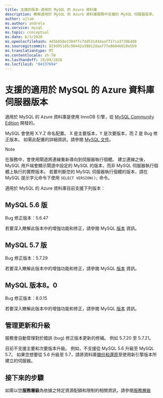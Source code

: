 ```yaml
---
title: 支援的版本-適用於 MySQL 的 Azure 資料庫
description: 瞭解適用於 MySQL 的 Azure 資料庫服務中支援的 MySQL 伺服器版本。
author: ajlam
ms.author: andrela
ms.service: mysql
ms.topic: conceptual
ms.date: 6/3/2020
ms.openlocfilehash: 4d5b858e2384ffc7dd531444aaff17ca3739b408
ms.sourcegitcommit: 829d951d5c90442a38012daaf77e86046018e5b9
ms.translationtype: MT
ms.contentlocale: zh-TW
ms.lasthandoff: 10/09/2020
ms.locfileid: "84337694"
---
```

# <a name="supported-azure-database-for-mysql-server-versions"></a>支援的適用於 MySQL 的 Azure 資料庫伺服器版本

適用於 MySQL 的 Azure 資料庫是使用 InnoDB 引擎，從 [MySQL Community Edition](https://www.mysql.com/products/community/) 開發的。

MySQL 會使用 X.Y.Z 命名配置。 X 是主要版本，Y 是次要版本，而 Z 是 Bug 修正版本。 如需此配置的詳細資訊，請參閱 [MySQL 文件](https://dev.mysql.com/doc/refman/5.7/en/which-version.html)。

> [!NOTE]
> 在服務中，會使用閘道將連線重新導向到伺服器執行個體。 建立連線之後，MySQL 用戶端會顯示閘道中設定的 MySQL 的版本，而非 MySQL 伺服器執行個體上執行的實際版本。 若要判斷您的 MySQL 伺服器執行個體的版本，請在 MySQL 提示字元命令下使用 `SELECT VERSION();` 命令。

適用於 MySQL 的 Azure 資料庫目前支援下列版本：

## <a name="mysql-version-56"></a>MySQL 5.6 版

Bug 修正版本：5.6.47

若要深入瞭解此版本中的增強功能和修正，請參閱 MySQL [版本](https://dev.mysql.com/doc/relnotes/mysql/5.6/en/news-5-6-47.html) 資訊。

## <a name="mysql-version-57"></a>MySQL 5.7 版

Bug 修正版本：5.7.29

若要深入瞭解此版本中的增強功能和修正，請參閱 MySQL [版本](https://dev.mysql.com/doc/relnotes/mysql/5.7/en/news-5-7-29.html) 資訊。

## <a name="mysql-version-80"></a>MySQL 版本8。0

Bug 修正版本：8.0.15

若要深入瞭解此版本中的增強功能和修正，請參閱 MySQL [版本](https://dev.mysql.com/doc/relnotes/mysql/8.0/en/news-8-0-15.html) 資訊。

## <a name="managing-updates-and-upgrades"></a>管理更新和升級
服務會自動管理對於錯誤 (bug) 修正版本更新的修補。 例如 5.7.20 至 5.7.21。  

目前不支援主要和次要版本升級。 例如，不支援從 MySQL 5.6 升級至 MySQL 5.7。 如果您想要從 5.6 升級至 5.7，請將資料庫[備份和還原](./concepts-migrate-dump-restore.md)至使用新引擎版本所建立的伺服器。

## <a name="next-steps"></a>接下來的步驟

如需以您**服務層級**為依據之特定資源配額和限制的相關資訊，請參閱[服務層級](./concepts-pricing-tiers.md)

